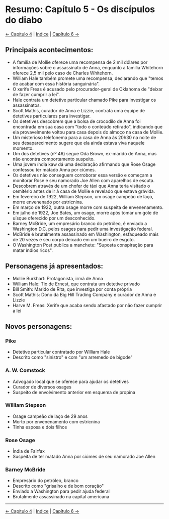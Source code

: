 # Resumo: Capítulo 5 - Os discípulos do diabo

[← Capítulo 4](assassinos_da_lua_das_flores_chapter_04_resumo.md) | [Indice](README.md) | [Capítulo 6 →](assassinos_da_lua_das_flores_chapter_06_resumo.md)

## Principais acontecimentos:
- A família de Mollie oferece uma recompensa de 2 mil dólares por informações sobre o assassinato de Anna, enquanto a família Whitehorn oferece 2,5 mil pelo caso de Charles Whitehorn.
- William Hale também promete uma recompensa, declarando que "temos de acabar com essa história sanguinária".
- O xerife Freas é acusado pelo procurador-geral de Oklahoma de "deixar de fazer cumprir a lei".
- Hale contrata um detetive particular chamado Pike para investigar os assassinatos.
- Scott Mathis, curador de Anna e Lizzie, contrata uma equipe de detetives particulares para investigar.
- Os detetives descobrem que a bolsa de crocodilo de Anna foi encontrada em sua casa com "todo o conteúdo retirado", indicando que ela provavelmente voltou para casa depois do almoço na casa de Mollie.
- Um misterioso telefonema para a casa de Anna às 20h30 na noite de seu desaparecimento sugere que ela ainda estava viva naquele momento.
- Um dos detetives (nº 46) segue Oda Brown, ex-marido de Anna, mas não encontra comportamento suspeito.
- Uma jovem índia kaw dá uma declaração afirmando que Rose Osage confessou ter matado Anna por ciúmes.
- Os detetives não conseguem corroborar essa versão e começam a monitorar Rose e seu namorado Joe Allen com aparelhos de escuta.
- Descobrem através de um chofer de táxi que Anna teria visitado o cemitério antes de ir à casa de Mollie e revelado que estava grávida.
- Em fevereiro de 1922, William Stepson, um osage campeão de laço, morre envenenado por estricnina.
- Em março de 1922, outra osage morre com suspeita de envenenamento.
- Em julho de 1922, Joe Bates, um osage, morre após tomar um gole de uísque oferecido por um desconhecido.
- Barney McBride, um empresário branco do petróleo, é enviado a Washington D.C. pelos osages para pedir uma investigação federal.
- McBride é brutalmente assassinado em Washington, esfaqueado mais de 20 vezes e seu corpo deixado em um bueiro de esgoto.
- O Washington Post publica a manchete: "Suposta conspiração para matar índios ricos".

## Personagens já apresentados:
- Mollie Burkhart: Protagonista, irmã de Anna
- William Hale: Tio de Ernest, que contrata um detetive privado
- Bill Smith: Marido de Rita, que investiga por conta própria
- Scott Mathis: Dono da Big Hill Trading Company e curador de Anna e Lizzie
- Harve M. Freas: Xerife que acaba sendo afastado por não fazer cumprir a lei

## Novos personagens:

### Pike
- Detetive particular contratado por William Hale
- Descrito como "sinistro" e com "um arremedo de bigode"

### A. W. Comstock
- Advogado local que se oferece para ajudar os detetives
- Curador de diversos osages
- Suspeito de envolvimento anterior em esquema de propina

### William Stepson
- Osage campeão de laço de 29 anos
- Morto por envenenamento com estricnina
- Tinha esposa e dois filhos

### Rose Osage
- Índia de Fairfax
- Suspeita de ter matado Anna por ciúmes de seu namorado Joe Allen

### Barney McBride
- Empresário do petróleo, branco
- Descrito como "grisalho e de bom coração"
- Enviado a Washington para pedir ajuda federal
- Brutalmente assassinado na capital americana 
---
[← Capítulo 4](assassinos_da_lua_das_flores_chapter_04_resumo.md) | [Indice](README.md) | [Capítulo 6 →](assassinos_da_lua_das_flores_chapter_06_resumo.md)